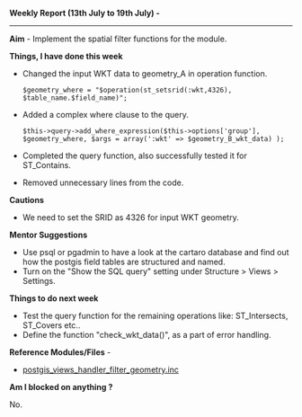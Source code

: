 **Weekly Report (13th July to 19th July) -**

***

**Aim** - Implement the spatial filter functions for the module.

**Things, I have done this week**

* Changed the input WKT data to geometry_A in operation function.

  `$geometry_where = "$operation(st_setsrid(:wkt,4326), $table_name.$field_name)";`
* Added a complex where clause to the query.

  `$this->query->add_where_expression($this->options['group'], $geometry_where, $args = array(':wkt' => $geometry_B_wkt_data) );`
* Completed the query function, also successfully tested it for ST_Contains.
* Removed unnecessary lines from the code. 


**Cautions**
* We need to set the SRID as 4326 for input WKT geometry.

**Mentor Suggestions**
* Use psql or pgadmin to have a look at the cartaro database and find out how the postgis field tables are structured and named.
* Turn on the "Show the SQL query" setting under Structure > Views > Settings.

**Things to do next week**
* Test the query function for the remaining operations like: ST_Intersects, ST_Covers etc..
* Define the function "check_wkt_data()", as a part of error handling. 

**Reference Modules/Files** - 
* [postgis_views_handler_filter_geometry.inc](https://github.com/panwarnaveen9/View-Module-for-Cartaro-GSOC2014/blob/20964232f29365a6ff28f54c11b09244936f9eec/cartaro/profiles/cartaro/modules/contrib/postgis/views/postgis_views_handler_filter_geometry.inc) 

**Am I blocked on anything ?**

No.